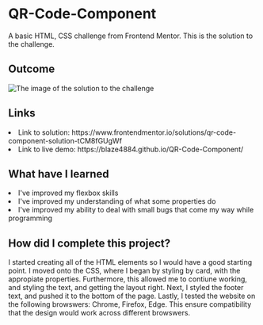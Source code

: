 # QR-Code-Component
A basic HTML, CSS challenge from Frontend Mentor. This is the solution to the challenge.

<h2> Outcome </h2>

<img src="https://i.imgur.com/cQsoZhL.png" alt="The image of the solution to the challenge">

<h2> Links </h2>

<li> Link to solution: https://www.frontendmentor.io/solutions/qr-code-component-solution-tCM8fGUgWf </li>
<li> Link to live demo: https://blaze4884.github.io/QR-Code-Component/ </li>

<h2> What have I learned </h2>

<li> I've improved my flexbox skills </li>
<li> I've improved my understanding of what some properties do </li>
<li> I've improved my ability to deal with small bugs that come my way while programming </li>

<h2> How did I complete this project? </h2>

<p> I started creating all of the HTML elements so I would have a good starting point. I moved onto the CSS, where I began by styling by card, with the appropiate properties. Furthermore, this allowed me to contiune working, and styling the text, and getting the layout right. Next, I styled the footer text, and pushed it to the bottom of the page. Lastly, I tested the website on the following browswers: Chrome, Firefox, Edge. This ensure compatibility that the design would work across different browswers. </p>
